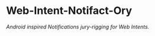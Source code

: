 Web-Intent-Notifact-Ory
=======================
*Android inspired Notifications jury-rigging for Web Intents.*
